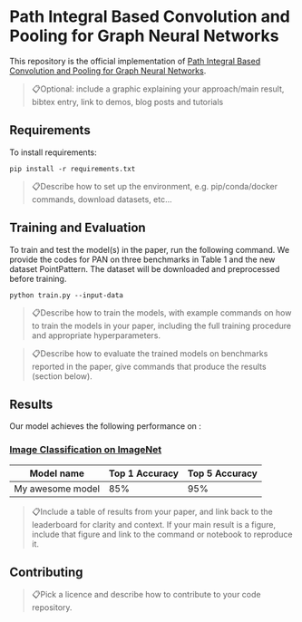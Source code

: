 
# Path Integral Based Convolution and Pooling for Graph Neural Networks

This repository is the official implementation of [Path Integral Based Convolution and Pooling for Graph Neural Networks](https://arxiv.org/abs/). 

> 📋Optional: include a graphic explaining your approach/main result, bibtex entry, link to demos, blog posts and tutorials

## Requirements

To install requirements:

```setup
pip install -r requirements.txt
```

> 📋Describe how to set up the environment, e.g. pip/conda/docker commands, download datasets, etc...

## Training and Evaluation

To train and test the model(s) in the paper, run the following command. We provide the codes for PAN on three benchmarks in Table 1 and the new dataset PointPattern. The dataset will be downloaded and preprocessed before training. 

```PANConv+PANPool on MUTAG
python train.py --input-data
```

> 📋Describe how to train the models, with example commands on how to train the models in your paper, including the full training procedure and appropriate hyperparameters.


> 📋Describe how to evaluate the trained models on benchmarks reported in the paper, give commands that produce the results (section below).

## Results

Our model achieves the following performance on :

### [Image Classification on ImageNet](https://paperswithcode.com/sota/image-classification-on-imagenet)

| Model name         | Top 1 Accuracy  | Top 5 Accuracy |
| ------------------ |---------------- | -------------- |
| My awesome model   |     85%         |      95%       |

> 📋Include a table of results from your paper, and link back to the leaderboard for clarity and context. If your main result is a figure, include that figure and link to the command or notebook to reproduce it. 


## Contributing

> 📋Pick a licence and describe how to contribute to your code repository. 
